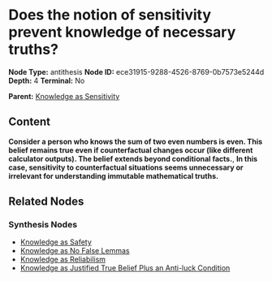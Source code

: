 # Does the notion of sensitivity prevent knowledge of necessary truths?

**Node Type:** antithesis
**Node ID:** ece31915-9288-4526-8769-0b7573e5244d
**Depth:** 4
**Terminal:** No

**Parent:** [Knowledge as Sensitivity](knowledge-as-sensitivity-synthesis-67e0f42c-f871-47b0-ba48-537da4d0de79.md)

## Content

**Consider a person who knows the sum of two even numbers is even. This belief remains true even if counterfactual changes occur (like different calculator outputs). The belief extends beyond conditional facts.**, **In this case, sensitivity to counterfactual situations seems unnecessary or irrelevant for understanding immutable mathematical truths.**

## Related Nodes

### Synthesis Nodes

- [Knowledge as Safety](knowledge-as-safety-synthesis-05a6a34c-aa19-42b3-83f1-e7f7139a0d82.md)
- [Knowledge as No False Lemmas](knowledge-as-no-false-lemmas-synthesis-dced04f2-856a-4f6a-8b3b-e60f7777d3d3.md)
- [Knowledge as Reliabilism](knowledge-as-reliabilism-synthesis-53a0def1-9e33-47c4-860b-6f1a25458e02.md)
- [Knowledge as Justified True Belief Plus an Anti-luck Condition](knowledge-as-justified-true-belief-plus-an-anti-luck-condition-synthesis-454aa944-11c3-4791-9d68-48cdf789bd8b.md)
